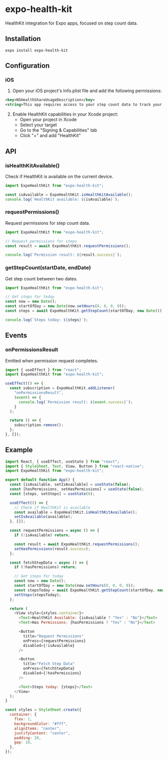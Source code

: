 # expo-health-kit

HealthKit integration for Expo apps, focused on step count data.

## Installation

```
expo install expo-health-kit
```

## Configuration

### iOS

1. Open your iOS project's Info.plist file and add the following permissions:

```xml
<key>NSHealthShareUsageDescription</key>
<string>This app requires access to your step count data to track your activity.</string>
```

2. Enable HealthKit capabilities in your Xcode project:
   - Open your project in Xcode
   - Select your target
   - Go to the "Signing & Capabilities" tab
   - Click "+" and add "HealthKit"

## API

### isHealthKitAvailable()

Check if HealthKit is available on the current device.

```javascript
import ExpoHealthKit from "expo-health-kit";

const isAvailable = ExpoHealthKit.isHealthKitAvailable();
console.log(`HealthKit available: ${isAvailable}`);
```

### requestPermissions()

Request permissions for step count data.

```javascript
import ExpoHealthKit from "expo-health-kit";

// Request permissions for steps
const result = await ExpoHealthKit.requestPermissions();

console.log(`Permission result: ${result.success}`);
```

### getStepCount(startDate, endDate)

Get step count between two dates.

```javascript
import ExpoHealthKit from "expo-health-kit";

// Get steps for today
const now = new Date();
const startOfDay = new Date(now.setHours(0, 0, 0, 0));
const steps = await ExpoHealthKit.getStepCount(startOfDay, new Date());

console.log(`Steps today: ${steps}`);
```

## Events

### onPermissionsResult

Emitted when permission request completes.

```javascript
import { useEffect } from "react";
import ExpoHealthKit from "expo-health-kit";

useEffect(() => {
  const subscription = ExpoHealthKit.addListener(
    "onPermissionsResult",
    (event) => {
      console.log(`Permission result: ${event.success}`);
    }
  );

  return () => {
    subscription.remove();
  };
}, []);
```

## Example

```javascript
import React, { useEffect, useState } from "react";
import { StyleSheet, Text, View, Button } from "react-native";
import ExpoHealthKit from "expo-health-kit";

export default function App() {
  const [isAvailable, setIsAvailable] = useState(false);
  const [hasPermissions, setHasPermissions] = useState(false);
  const [steps, setSteps] = useState(0);

  useEffect(() => {
    // Check if HealthKit is available
    const available = ExpoHealthKit.isHealthKitAvailable();
    setIsAvailable(available);
  }, []);

  const requestPermissions = async () => {
    if (!isAvailable) return;

    const result = await ExpoHealthKit.requestPermissions();
    setHasPermissions(result.success);
  };

  const fetchStepData = async () => {
    if (!hasPermissions) return;

    // Get steps for today
    const now = new Date();
    const startOfDay = new Date(now.setHours(0, 0, 0, 0));
    const stepsToday = await ExpoHealthKit.getStepCount(startOfDay, new Date());
    setSteps(stepsToday);
  };

  return (
    <View style={styles.container}>
      <Text>HealthKit Available: {isAvailable ? "Yes" : "No"}</Text>
      <Text>Has Permissions: {hasPermissions ? "Yes" : "No"}</Text>

      <Button
        title="Request Permissions"
        onPress={requestPermissions}
        disabled={!isAvailable}
      />

      <Button
        title="Fetch Step Data"
        onPress={fetchStepData}
        disabled={!hasPermissions}
      />

      <Text>Steps today: {steps}</Text>
    </View>
  );
}

const styles = StyleSheet.create({
  container: {
    flex: 1,
    backgroundColor: "#fff",
    alignItems: "center",
    justifyContent: "center",
    padding: 20,
    gap: 10,
  },
});
```
